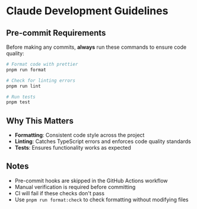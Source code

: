 # Claude Development Guidelines

## Pre-commit Requirements

Before making any commits, **always** run these commands to ensure code quality:

```bash
# Format code with prettier
pnpm run format

# Check for linting errors
pnpm run lint

# Run tests
pnpm test
```

## Why This Matters

- **Formatting**: Consistent code style across the project
- **Linting**: Catches TypeScript errors and enforces code quality standards
- **Tests**: Ensures functionality works as expected

## Notes

- Pre-commit hooks are skipped in the GitHub Actions workflow
- Manual verification is required before committing
- CI will fail if these checks don't pass
- Use `pnpm run format:check` to check formatting without modifying files